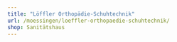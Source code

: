 ```yaml
---
title: "Löffler Orthopädie-Schuhtechnik"
url: /moessingen/loeffler-orthopaedie-schuhtechnik/
shop: Sanitätshaus
---
```

